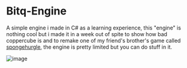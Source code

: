 # Bitq-Engine
A simple engine i made in C# as a learning experience, this "engine" is nothing cool but i made it in a week out of spite to show how bad coppercube is and to remake one of my friend's brother's game called [spongehurgle](https://www.youtube.com/watch?v=YfpRXGDwTMM), the engine is pretty limited but you can do stuff in it.

![image](https://github.com/user-attachments/assets/d1308e97-584b-4dd9-8b76-a2484582cc30)
